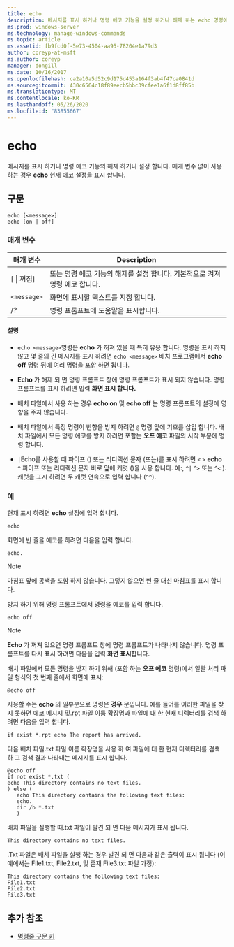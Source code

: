 ```yaml
---
title: echo
description: 메시지를 표시 하거나 명령 에코 기능을 설정 하거나 해제 하는 echo 명령에 대 한 참조 항목입니다.
ms.prod: windows-server
ms.technology: manage-windows-commands
ms.topic: article
ms.assetid: fb9fcd0f-5e73-4504-aa95-78204e1a79d3
author: coreyp-at-msft
ms.author: coreyp
manager: dongill
ms.date: 10/16/2017
ms.openlocfilehash: ca2a10a5d52c9d175d453a164f3ab4f47ca0841d
ms.sourcegitcommit: 430c6564c18f89eecb5bbc39cfee1a6f1d8ff85b
ms.translationtype: MT
ms.contentlocale: ko-KR
ms.lasthandoff: 05/26/2020
ms.locfileid: "83855667"
---
```

# <a name="echo"></a>echo

메시지를 표시 하거나 명령 에코 기능의 해제 하거나 설정 합니다. 매개 변수 없이 사용 하는 경우 **echo** 현재 에코 설정을 표시 합니다.

## <a name="syntax"></a>구문

```
echo [<message>]
echo [on | off]
```

### <a name="parameters"></a>매개 변수

| 매개 변수 | Description |
| --------- | ----------- |
| [ \| 꺼짐] | 또는 명령 에코 기능의 해제를 설정 합니다. 기본적으로 켜져 명령 에코 합니다. |
| `<message>` | 화면에 표시할 텍스트를 지정 합니다. |
| /? | 명령 프롬프트에 도움말을 표시합니다. |

#### <a name="remarks"></a>설명

- `echo <message>`명령은 **echo** 가 꺼져 있을 때 특히 유용 합니다. 명령을 표시 하지 않고 몇 줄의 긴 메시지를 표시 하려면 `echo <message>` 배치 프로그램에서 **echo off** 명령 뒤에 여러 명령을 포함 하면 됩니다.

- **Echo** 가 해제 되 면 명령 프롬프트 창에 명령 프롬프트가 표시 되지 않습니다. 명령 프롬프트를 표시 하려면 입력 **화면 표시 합니다.**

- 배치 파일에서 사용 하는 경우 **echo on** 및 **echo off** 는 명령 프롬프트의 설정에 영향을 주지 않습니다.

- 배치 파일에서 특정 명령이 반향을 방지 하려면 `@` 명령 앞에 기호를 삽입 합니다. 배치 파일에서 모든 명령 에코를 방지 하려면 포함는 **오프 에코** 파일의 시작 부분에 명령 합니다.

- `|`Echo를 사용할 때 파이프 () 또는 리디렉션 문자 (또는)를 표시 하려면 `<` `>` **echo** `^` 파이프 또는 리디렉션 문자 바로 앞에 캐럿 ()을 사용 합니다. 예:, `^|` `^>` 또는 `^<` ). 캐럿을 표시 하려면 두 캐럿 연속으로 입력 합니다 (`^^`).

### <a name="examples"></a>예

현재 표시 하려면 **echo** 설정에 입력 합니다.

```
echo
```

화면에 빈 줄을 에코를 하려면 다음을 입력 합니다.

```
echo.
```

> [!NOTE]
> 마침표 앞에 공백을 포함 하지 않습니다. 그렇지 않으면 빈 줄 대신 마침표를 표시 합니다.

방지 하기 위해 명령 프롬프트에서 명령을 에코를 입력 합니다.

```
echo off
```

> [!NOTE]
> **Echo** 가 꺼져 있으면 명령 프롬프트 창에 명령 프롬프트가 나타나지 않습니다. 명령 프롬프트를 다시 표시 하려면 다음을 입력 **화면 표시**합니다.

배치 파일에서 모든 명령을 방지 하기 위해 (포함 하는 **오프 에코** 명령)에서 일괄 처리 파일 형식의 첫 번째 줄에서 화면에 표시:

```
@echo off
```

사용할 수는 **echo** 의 일부분으로 명령은 **경우** 문입니다. 예를 들어를 이러한 파일을 찾지 못하면 에코 메시지 및.rpt 파일 이름 확장명과 파일에 대 한 현재 디렉터리를 검색 하려면 다음을 입력 합니다.

```
if exist *.rpt echo The report has arrived.
```

다음 배치 파일.txt 파일 이름 확장명을 사용 하 여 파일에 대 한 현재 디렉터리를 검색 하 고 검색 결과 나타내는 메시지를 표시 합니다.

```
@echo off
if not exist *.txt (
echo This directory contains no text files.
) else (
   echo This directory contains the following text files:
   echo.
   dir /b *.txt
   )
```

배치 파일을 실행할 때.txt 파일이 발견 되 면 다음 메시지가 표시 됩니다.

```
This directory contains no text files.
```

.Txt 파일은 배치 파일을 실행 하는 경우 발견 되 면 다음과 같은 출력이 표시 됩니다 (이 예에서는 File1.txt, File2.txt, 및 존재 File3.txt 파일 가정):

```
This directory contains the following text files:
File1.txt
File2.txt
File3.txt
```

## <a name="additional-references"></a>추가 참조

- [명령줄 구문 키](command-line-syntax-key.md)
